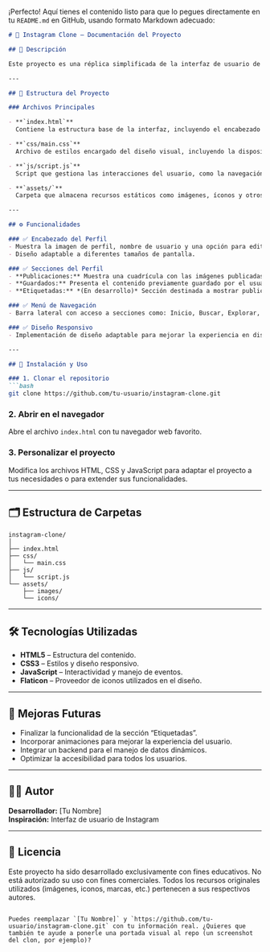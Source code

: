 ¡Perfecto! Aquí tienes el contenido listo para que lo pegues directamente en tu `README.md` en GitHub, usando formato Markdown adecuado:

```markdown
# 📸 Instagram Clone – Documentación del Proyecto

## 📝 Descripción

Este proyecto es una réplica simplificada de la interfaz de usuario de Instagram, creada con fines educativos. Su objetivo principal es fortalecer las habilidades en desarrollo web frontend utilizando HTML, CSS y JavaScript. El diseño incluye una estructura de perfil de usuario con secciones como publicaciones, guardados y etiquetadas, además de ser completamente responsivo para una experiencia óptima tanto en dispositivos móviles como en pantallas de escritorio.

---

## 📁 Estructura del Proyecto

### Archivos Principales

- **`index.html`**  
  Contiene la estructura base de la interfaz, incluyendo el encabezado del perfil y las secciones principales del contenido.

- **`css/main.css`**  
  Archivo de estilos encargado del diseño visual, incluyendo la disposición responsiva del sitio.

- **`js/script.js`**  
  Script que gestiona las interacciones del usuario, como la navegación entre las distintas secciones del perfil.

- **`assets/`**  
  Carpeta que almacena recursos estáticos como imágenes, íconos y otros archivos multimedia.

---

## ⚙️ Funcionalidades

### ✅ Encabezado del Perfil
- Muestra la imagen de perfil, nombre de usuario y una opción para editar el perfil.
- Diseño adaptable a diferentes tamaños de pantalla.

### ✅ Secciones del Perfil
- **Publicaciones:** Muestra una cuadrícula con las imágenes publicadas.
- **Guardados:** Presenta el contenido previamente guardado por el usuario.
- **Etiquetadas:** *(En desarrollo)* Sección destinada a mostrar publicaciones en las que el usuario ha sido etiquetado.

### ✅ Menú de Navegación
- Barra lateral con acceso a secciones como: Inicio, Buscar, Explorar, Reels, Mensajes, Notificaciones y Perfil.

### ✅ Diseño Responsivo
- Implementación de diseño adaptable para mejorar la experiencia en dispositivos móviles y escritorio.

---

## 🚀 Instalación y Uso

### 1. Clonar el repositorio
```bash
git clone https://github.com/tu-usuario/instagram-clone.git
```

### 2. Abrir en el navegador
Abre el archivo `index.html` con tu navegador web favorito.

### 3. Personalizar el proyecto
Modifica los archivos HTML, CSS y JavaScript para adaptar el proyecto a tus necesidades o para extender sus funcionalidades.

---

## 🗂 Estructura de Carpetas

```
instagram-clone/
│
├── index.html
├── css/
│   └── main.css
├── js/
│   └── script.js
└── assets/
    ├── images/
    └── icons/
```

---

## 🛠️ Tecnologías Utilizadas

- **HTML5** – Estructura del contenido.
- **CSS3** – Estilos y diseño responsivo.
- **JavaScript** – Interactividad y manejo de eventos.
- **Flaticon** – Proveedor de iconos utilizados en el diseño.

---

## 🌱 Mejoras Futuras

- Finalizar la funcionalidad de la sección “Etiquetadas”.
- Incorporar animaciones para mejorar la experiencia del usuario.
- Integrar un backend para el manejo de datos dinámicos.
- Optimizar la accesibilidad para todos los usuarios.

---

## 👨‍💻 Autor

**Desarrollador:** [Tu Nombre]  
**Inspiración:** Interfaz de usuario de Instagram

---

## 📄 Licencia

Este proyecto ha sido desarrollado exclusivamente con fines educativos. No está autorizado su uso con fines comerciales. Todos los recursos originales utilizados (imágenes, iconos, marcas, etc.) pertenecen a sus respectivos autores.
```

Puedes reemplazar `[Tu Nombre]` y `https://github.com/tu-usuario/instagram-clone.git` con tu información real. ¿Quieres que también te ayude a ponerle una portada visual al repo (un screenshot del clon, por ejemplo)?
